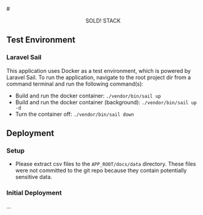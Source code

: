 #<p align="center">SOLD! STACK</p>

## Test Environment

### Laravel Sail

This application uses Docker as a test environment, which is powered by Laravel Sail. To run the application, 
navigate to the root project dir from a command terminal and run the following command(s):

* Build and run the docker container: `./vendor/bin/sail up`
* Build and run the docker container (background): `./vendor/bin/sail up -d`
* Turn the container off: `./vendor/bin/sail down`

## Deployment

### Setup

* Please extract csv files to the `APP_ROOT/docs/data` directory. These files were not committed
to the git repo because they contain potentially sensitive data.

### Initial Deployment

...
